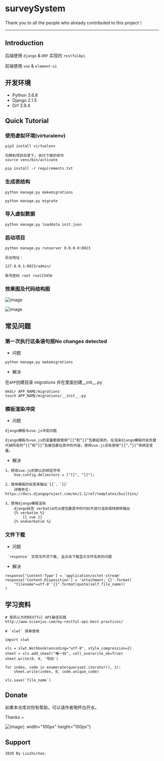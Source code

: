 # surveySystem

Thank you to all the people who already contributed to this project！

---

## Introduction

后端使用 `django` & `DRF` 实现的 `restfulApi`  

前端使用 `vue` & `element-ui` 

## 开发环境

- Python 3.6.8  
- Django 2.1.5
- Drf 3.9.4 

## Quick Tutorial

### 使用虚拟环境(virturalenv)

```
pip3 install virtualenv

切换到项目目录下, 执行下面的命令
source venv/bin/activate

pip install -r requirements.txt

```

### 生成表结构

```
python manage.py makemigrations

python manage.py migrate
```

### 导入虚拟数据

```
python manage.py loaddata init.json
```

### 启动项目

```
python manage.py runserver 0.0.0.0:8023

后台地址：

127.0.0.1:8023/admin/

账号密码 root root23456
```

### 效果图及代码结构图

![image](https://hcdn2.luffycity.com/media/frontend/information/6DBA4BE6-8EA5-4AA7-A673-457D30FE906A.png)

![image](https://hcdn2.luffycity.com/media/frontend/information/59A544B3-AE40-48DF-BA8A-2D58CB8CE9F2.png
)

## 常见问题

### 第一次执行这条语句报No changes detected

* 问题

```
python manage.py makemigrations
```

* 解决

在`APP`创建目录 migrations 并在里面创建__init__.py
```
mkdir APP_NAME/migrations
touch APP_NAME/migrations/__init__.py
```

### 模板渲染冲突

* 问题

```
django模板与vue.js冲突问题

django模板与vue.js的变量都是使用“{{”和“}}”包裹起来的，在渲染django模板时会先替代掉所有的“{{”和“}}”及被包裹在其中的内容，使得vue.js没有使用”{{“、”}}”来绑定变量。

```

* 解决

```
1、修改vue.js的默认的绑定符号
    Vue.config.delimiters = ["[[", "]]"];
    
2、使用模板的标签来输出`{{`、`}}`
    详情参见: https://docs.djangoproject.com/en/2.1/ref/templates/builtins/
    
3、禁用django模板渲染
    django标签 verbatim可以使包裹其中的代码不进行渲染保持原样输出
    {% verbatim %}
        {{ vue }}
    {% endverbatim %}
```

### 文件下载

* 问题

```
 `response` 实现文件流下载, 且点击下载显示文件名称的问题
```

* 解决

```
response['Content-Type'] = 'application/octet-stream'
response['Content-Disposition'] = 'attachment; {}'.format(
    "filename*=utf-8''{}".format(quote(self.file_name))
)
```

## 学习资料

```
# 我所认为的RESTful API最佳实践
http://www.scienjus.com/my-restful-api-best-practices/

# `xlwt` 简单使用

import xlwt

xls = xlwt.Workbook(encoding="utf-8", style_compression=2)
sheet = xls.add_sheet("唯一码", cell_overwrite_ok=True)
sheet.write(0, 0, '号码')

for index, code in enumerate(queryset.iterator(), 1):
    sheet.write(index, 0, code.unique_code)

xls.save(`file_name`)

```

## Donate

如果本仓库对你有帮助，可以请作者喝杯白开水。

Thanks ~

![image](https://hcdn2.luffycity.com/media/frontend/books/1711584789344_.pic.jpg){: width="100px" height="100px"}

## Support

```
2020 By Liuzhichao.
```
